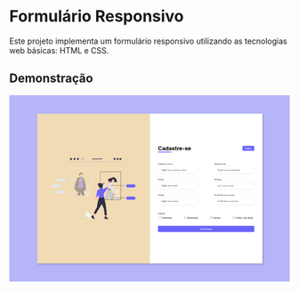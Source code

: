 # Formulário Responsivo

Este projeto implementa um formulário responsivo utilizando as tecnologias web básicas: HTML e CSS. 

## Demonstração

![Formulario](assets/img/form.png)